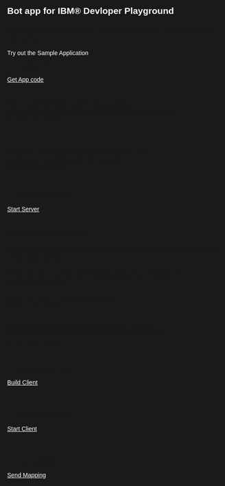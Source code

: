 <html>
<style>
html,div,body{
    background-color:#1a1a1a;
    font-family: 'IBM Plex Sans', sans-serif;
}
.content h2,h3,h4
{
    font-family: 'IBM Plex Sans', sans-serif;
    background-color:#1a1a1a;
}
.content h2,p{
    color:#fff;
    font-family: 'IBM Plex Sans', sans-serif;
}
.content p{
  font-family: 'IBM Plex Sans', sans-serif;  
  font:15px;
  color: #fff;
}
pre{
    background-color:#d9dbde;
    color:#000;
    font-family: 'IBM Plex Sans', sans-serif;
    font:12px;
}
.content h4{
    color:#fff;
}
.content h6{
    font-family: 'IBM Plex Sans', sans-serif;
    background-color:#1a1a1a;
    color:#fff;
}
.content h3{
    font-family: 'IBM Plex Sans', sans-serif;
    color: #2a67f5;
    background-color:#1a1a1a;
}
ul, ol,b{ 
    font-family: 'IBM Plex Sans', sans-serif;
    color: #fff;
}
#ul1{
  font-family: 'IBM Plex Sans', sans-serif;
    color: #fff;
}
.button.is-dark.is-medium {
  font-family: 'IBM Plex Sans', sans-serif;
  background-color: #1a1a1a;
  border-color: white;
  color: #fff;
}
.button.is-dark.is-medium:hover {
  font-family: 'IBM Plex Sans', sans-serif;
  background-color: #2a67f5;
  border-color: white;
  color: #fff;
}
.title.is-3{
  font-family: 'IBM Plex Sans', sans-serif;
  color:#fff;
}
.subtitle.is-4{
    font-family: 'IBM Plex Sans', sans-serif;
    color:#fff;
}

</style>
<body style="font-family: 'IBM Plex Sans', sans-serif;background-color:#1a1a1a;">
<div style="font-family: 'IBM Plex Sans', sans-serif;background-color:#1a1a1a;">
<h2 class="title is-3 ">Bot app for IBM® Devloper Playground</h2>
<h3>Intended Audience IBMers, Business Partners, and IBM clients via seller. </h3>
<p>Try out the Sample Application</p>

<li>Get App Code</li><br/>
<a class="button is-dark is-medium" title="Get App Code" href="didact://?commandId=vscode.didact.sendNamedTerminalAString&text=nodejs%20terminal$$git%20clone%20https://github.com/nupurnegi/bot_app.git">Get App code</a><br><br>

<h3>Goto app/server/boot/02-load-users.js<br/>
Uncomment the line createDefaultUsers(); at line(8)<br/>
And save the file</h3>
<br/>
<h3>Rename .env.example in app folder to .env<br/>
Add your cloudant URL in .env file<br/>
And save the file</h3>

<br/><li> Start server side app</li><br/>
<a class="button is-dark is-medium" title="Start Server" href="didact://?commandId=vscode.didact.sendNamedTerminalAString&text=nodejs%20terminal$$cd%20bot_app/app;npm%20install;npm%20start;">Start Server</a><br/><br/>

<h3>Copy the URL generated<br/><br/>
Add it to client/src/environments/environment.ts at line(11 & 13)<br/>
Add save the file<br/><br/>
Add the URL to client/src/assets/env.js at line(6 & 7)<br/>
Add save the file<br/><br/>
Add the URL to post.js at line(51)<br/>
Add save the file</h3>

<h3>Go back to app/server/boot/02-load-users.js<br/>
Comment the line createDefaultUsers(); line(8)<br/>
And save the file</h3>

<br/><li> Build Client side app</li><br/>
<a class="button is-dark is-medium" title="Build Client" href="didact://?commandId=vscode.didact.sendNamedTerminalAString&text=nodejs%20terminal1$$cd%20bot_app/client;npm%20install;npm%20install%20-g%20@angular/cli;ng%20build;">Build Client</a><br/><br/>

<br/><li> Start Client side app</li><br/>
<a class="button is-dark is-medium" title="Start Client" href="didact://?commandId=vscode.didact.sendNamedTerminalAString&text=nodejs%20terminal1$$ng%20serve">Start Client</a><br/><br/>

<br/><li> Send Mapping</li><br/>
<a class="button is-dark is-medium" title="Send Mapping" href="didact://?commandId=vscode.didact.sendNamedTerminalAString&text=nodejs%20terminal2$$cd%20bot_app;npm%20install%20axios;node%20post.js">Send Mapping</a><br/><br/>

</ol>
<br/>

</div>
</body>
</html>
